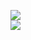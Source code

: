 [![](https://img.shields.io/badge/Made%20With-Github%20Spray-lightgrey.svg?style=for-the-badge&logo=github)](https://github.com/Annihil/github-spray#2652)  
[![](https://i.imgur.com/2DrTn0Z.gif)](https://github.com/Annihil/github-spray)